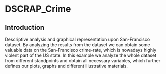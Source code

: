 # DSCRAP_Crime
## Introduction
Descriptive analysis and graphical representation upon San-Francisco dataset.
By analyzing the results from the dataset we can obtain some valuable data on the San-Francisco crime-rate, which is nowadays highly violent part of the US state.
In this example we analyze the whole dataset from different standpoints and obtain all necessary variables, which further defines our plots, graphs and different 
illustrative materials.
